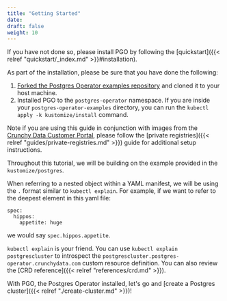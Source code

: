 ```yaml
---
title: "Getting Started"
date:
draft: false
weight: 10
---
```


If you have not done so, please install PGO by following the [quickstart]({{< relref "quickstart/_index.md" >}}#installation).

As part of the installation, please be sure that you have done the following:

1. [Forked the Postgres Operator examples repository](https://github.com/CrunchyData/postgres-operator-examples/fork) and cloned it to your host machine.
1. Installed PGO to the `postgres-operator` namespace. If you are inside your `postgres-operator-examples` directory, you can run the `kubectl apply -k kustomize/install` command.

Note if you are using this guide in conjunction with images from the [Crunchy Data Customer Portal](https://access.crunchydata.com), please follow the [private registries]({{< relref "guides/private-registries.md" >}}) guide for additional setup instructions.

Throughout this tutorial, we will be building on the example provided in the `kustomize/postgres`.

When referring to a nested object within a YAML manifest, we will be using the `.` format similar to `kubectl explain`. For example, if we want to refer to the deepest element in this yaml file:

```
spec:
  hippos:
    appetite: huge
```

we would say `spec.hippos.appetite`.

`kubectl explain` is your friend. You can use `kubectl explain postgrescluster` to introspect the `postgrescluster.postgres-operator.crunchydata.com` custom resource definition. You can also review the [CRD reference]({{< relref "references/crd.md" >}}).

With PGO, the Postgres Operator installed, let's go and [create a Postgres cluster]({{< relref "./create-cluster.md" >}})!
